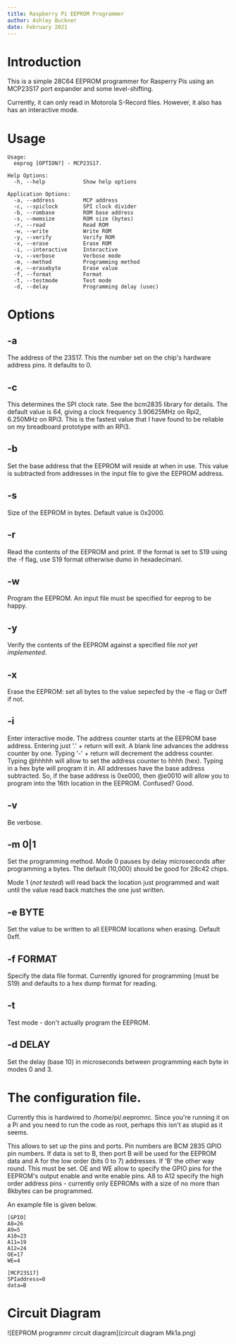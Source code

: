 ```yaml
---
title: Raspberry Pi EEPROM Programmer
author: Ashley Buckner
date: February 2021
---
```


# Introduction
This is a simple 28C64 EEPROM programmer for Rasperry Pis using an MCP23S17
port expander and some level-shifting.

Currently, it can only read in Motorola S-Record files. However, it also has has
an interactive mode.

# Usage

```
Usage:
  eeprog [OPTION?] - MCP23S17.

Help Options:
  -h, --help            Show help options

Application Options:
  -a, --address         MCP address
  -c, --spiclock        SPI clock divider
  -b, --rombase         ROM base address
  -s, --memsize         ROM size (bytes)
  -r, --read            Read ROM
  -w, --write           Write ROM
  -y, --verify          Verify ROM
  -x, --erase           Erase ROM
  -i, --interactive     Interactive
  -v, --verbose         Verbose mode
  -m, --method          Programming method
  -e, --erasebyte       Erase value
  -f, --format          Format
  -t, --testmode        Test mode
  -d, --delay           Programming delay (usec)
```
# Options

## -a	
The address of the 23S17. This the number set on the chip's hardware address pins. It defaults to 0.

## -c 
This determines the SPI clock rate. See the bcm2835 library for details. The default value is
64, giving a clock frequency 3.90625MHz on Rpi2, 6.250MHz on RPi3. This is the fastest value
that I have found to be reliable on my breadboard prototype with an RPi3.

## -b 
Set the base address that the EEPROM will reside at when in use. This value is subtracted from
addresses in the input file to give the EEPROM address.

## -s
Size of the EEPROM in bytes. Default value is 0x2000.

## -r
Read the contents of the EEPROM and print. If the format is set to S19 using the -f flag,
use S19 format otherwise dumo in hexadecimanl.

## -w
Program the EEPROM. An input file must be specified for eeprog to be happy.

## -y
Verify the contents of the EEPROM against a specified file *not yet implemented*.

## -x
Erase the EEPROM: set all bytes to the value sepecfed by the -e flag or 0xff if not.

## -i
Enter interactive mode. The address counter starts at the EEPROM base address.
Entering just '.' + return will exit. A blank line advances the address
counter by one. Typing '-' + return will decrement the address counter. Typing @hhhhh will allow to set the 
address counter to hhhh (hex). Typing in a hex byte will program it in. All addresses have the base address
subtracted. So, if the base address is 0xe000, then @e0010 will allow you to program into the
16th location in the EEPROM. Confused? Good.

## -v
Be verbose.

## -m 0|1
Set the programming method. Mode 0 pauses by delay microseconds after programming a bytes. The
default (10,000) should be good for 28c42 chips.  

Mode 1 (*not tested*) will read back the location just programmed and wait until the value
read back matches the one just written.

## -e BYTE
Set the value to be written to all EEPROM locations when erasing. Default 0xff.

## -f FORMAT
Specify the data file format. Currently ignored for programming (must be S19) and defaults to a
hex dump format for reading.

## -t
Test mode - don't actually program the EEPROM.

## -d DELAY
Set the delay (base 10) in microseconds between programming each byte in modes 0 and 3.

# The configuration file.
Currently this is hardwired to /home/pi/.eepromrc. Since you're running it on a Pi
and you need to run the code as root, perhaps this isn't as stupid as it seems.

This allows to set up the pins and ports. Pin numbers are BCM 2835 GPIO pin numbers. 
If data is set to B, then port B will be used for the EEPROM data and A for the low
order (bits 0 to 7) addresses. If 'B' the other way round. This must be set. OE
and WE allow to specify the GPIO pins for the EEPROM's output enable and write
enable pins. A8 to A12 specify the high order address pins - currently only EEPROMs
with a size of no more than 8kbytes can be programmed.

An example file is given below.  

```
[GPIO]
A8=26
A9=5
A10=23
A11=19
A12=24
OE=17
WE=4

[MCP23S17]
SPIaddress=0
data=B
```

# Circuit Diagram

![EEPROM programmr circuit diagram](circuit diagram Mk1a.png)
